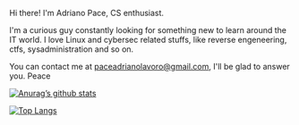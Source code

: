 Hi there! I'm Adriano Pace, CS enthusiast.

I'm a curious guy constantly looking for something new to learn around the IT world.
I love Linux and cybersec related stuffs, like reverse engeneering, ctfs, sysadministration and so on.

You can contact me at paceadrianolavoro@gmail.com, I'll be glad to answer you.
Peace


[![Anurag’s github stats](https://github-readme-stats.vercel.app/api?username=Adrianorieti)](https://github.com/Adrianorieti)

[![Top Langs](https://github-readme-stats.vercel.app/api/top-langs/?username=Adrianorieti&layout=compact)](https://github.com/Adrianorieti)
